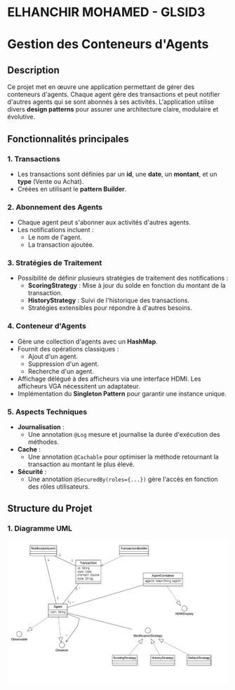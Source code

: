 # ELHANCHIR MOHAMED - GLSID3
# Gestion des Conteneurs d'Agents

## Description
Ce projet met en œuvre une application permettant de gérer des conteneurs d'agents.
Chaque agent gère des transactions et peut notifier d'autres agents qui se sont abonnés à ses activités. 
L'application utilise divers **design patterns** pour assurer une architecture claire, modulaire et évolutive.


## Fonctionnalités principales

### 1. Transactions
- Les transactions sont définies par un **id**, une **date**, un **montant**, et un **type** (Vente ou Achat).
- Créées en utilisant le **pattern Builder**.

### 2. Abonnement des Agents
- Chaque agent peut s'abonner aux activités d'autres agents.
- Les notifications incluent :
    - Le nom de l'agent.
    - La transaction ajoutée.

### 3. Stratégies de Traitement
- Possibilité de définir plusieurs stratégies de traitement des notifications :
    - **ScoringStrategy** : Mise à jour du solde en fonction du montant de la transaction.
    - **HistoryStrategy** : Suivi de l'historique des transactions.
    - Stratégies extensibles pour répondre à d'autres besoins.

### 4. Conteneur d'Agents
- Gère une collection d'agents avec un **HashMap**.
- Fournit des opérations classiques :
    - Ajout d'un agent.
    - Suppression d'un agent.
    - Recherche d'un agent.
- Affichage délégué à des afficheurs via une interface HDMI. Les afficheurs VGA nécessitent un adaptateur.
- Implémentation du **Singleton Pattern** pour garantir une instance unique.

### 5. Aspects Techniques
- **Journalisation** :
    - Une annotation `@Log` mesure et journalise la durée d'exécution des méthodes.
- **Cache** :
    - Une annotation `@Cachable` pour optimiser la méthode retournant la transaction au montant le plus élevé.
- **Sécurité** :
    - Une annotation `@SecuredBy(roles={...})` gère l'accès en fonction des rôles utilisateurs.

## Structure du Projet
### 1. Diagramme UML

![UML Diagram](capture/img.png)